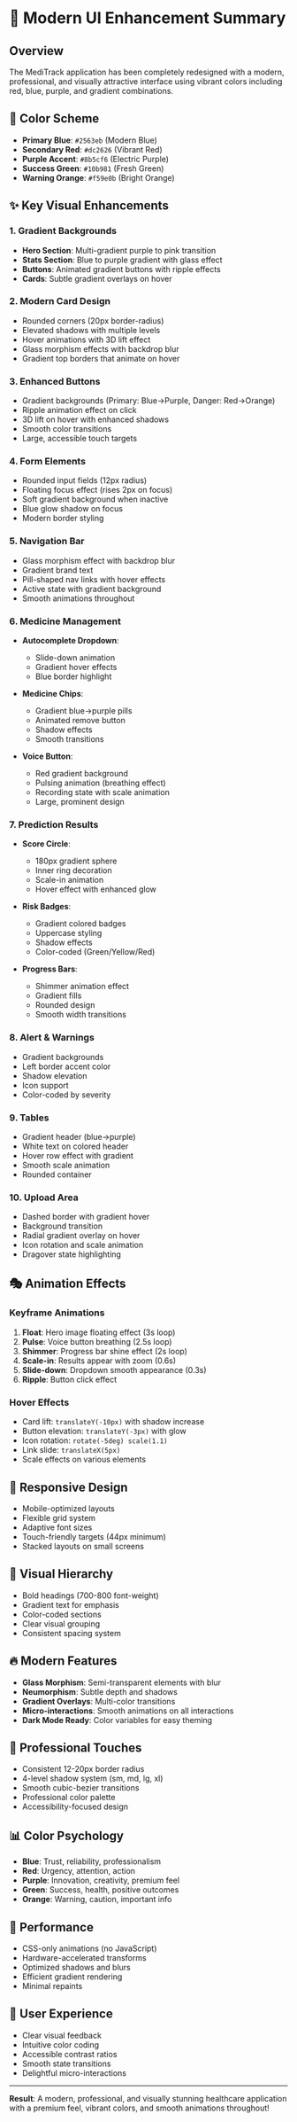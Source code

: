 # 🎨 Modern UI Enhancement Summary

## Overview
The MediTrack application has been completely redesigned with a modern, professional, and visually attractive interface using vibrant colors including red, blue, purple, and gradient combinations.

## 🌈 Color Scheme
- **Primary Blue**: `#2563eb` (Modern Blue)
- **Secondary Red**: `#dc2626` (Vibrant Red)
- **Purple Accent**: `#8b5cf6` (Electric Purple)
- **Success Green**: `#10b981` (Fresh Green)
- **Warning Orange**: `#f59e0b` (Bright Orange)

## ✨ Key Visual Enhancements

### 1. **Gradient Backgrounds**
- **Hero Section**: Multi-gradient purple to pink transition
- **Stats Section**: Blue to purple gradient with glass effect
- **Buttons**: Animated gradient buttons with ripple effects
- **Cards**: Subtle gradient overlays on hover

### 2. **Modern Card Design**
- Rounded corners (20px border-radius)
- Elevated shadows with multiple levels
- Hover animations with 3D lift effect
- Glass morphism effects with backdrop blur
- Gradient top borders that animate on hover

### 3. **Enhanced Buttons**
- Gradient backgrounds (Primary: Blue→Purple, Danger: Red→Orange)
- Ripple animation effect on click
- 3D lift on hover with enhanced shadows
- Smooth color transitions
- Large, accessible touch targets

### 4. **Form Elements**
- Rounded input fields (12px radius)
- Floating focus effect (rises 2px on focus)
- Soft gradient background when inactive
- Blue glow shadow on focus
- Modern border styling

### 5. **Navigation Bar**
- Glass morphism effect with backdrop blur
- Gradient brand text
- Pill-shaped nav links with hover effects
- Active state with gradient background
- Smooth animations throughout

### 6. **Medicine Management**
- **Autocomplete Dropdown**: 
  - Slide-down animation
  - Gradient hover effects
  - Blue border highlight
  
- **Medicine Chips**: 
  - Gradient blue→purple pills
  - Animated remove button
  - Shadow effects
  - Smooth transitions

- **Voice Button**: 
  - Red gradient background
  - Pulsing animation (breathing effect)
  - Recording state with scale animation
  - Large, prominent design

### 7. **Prediction Results**
- **Score Circle**: 
  - 180px gradient sphere
  - Inner ring decoration
  - Scale-in animation
  - Hover effect with enhanced glow
  
- **Risk Badges**: 
  - Gradient colored badges
  - Uppercase styling
  - Shadow effects
  - Color-coded (Green/Yellow/Red)

- **Progress Bars**: 
  - Shimmer animation effect
  - Gradient fills
  - Rounded design
  - Smooth width transitions

### 8. **Alert & Warnings**
- Gradient backgrounds
- Left border accent color
- Shadow elevation
- Icon support
- Color-coded by severity

### 9. **Tables**
- Gradient header (blue→purple)
- White text on colored header
- Hover row effect with gradient
- Smooth scale animation
- Rounded container

### 10. **Upload Area**
- Dashed border with gradient hover
- Background transition
- Radial gradient overlay on hover
- Icon rotation and scale animation
- Dragover state highlighting

## 🎭 Animation Effects

### Keyframe Animations
1. **Float**: Hero image floating effect (3s loop)
2. **Pulse**: Voice button breathing (2.5s loop)
3. **Shimmer**: Progress bar shine effect (2s loop)
4. **Scale-in**: Results appear with zoom (0.6s)
5. **Slide-down**: Dropdown smooth appearance (0.3s)
6. **Ripple**: Button click effect

### Hover Effects
- Card lift: `translateY(-10px)` with shadow increase
- Button elevation: `translateY(-3px)` with glow
- Icon rotation: `rotate(-5deg) scale(1.1)`
- Link slide: `translateX(5px)`
- Scale effects on various elements

## 📱 Responsive Design
- Mobile-optimized layouts
- Flexible grid system
- Adaptive font sizes
- Touch-friendly targets (44px minimum)
- Stacked layouts on small screens

## 🎨 Visual Hierarchy
- Bold headings (700-800 font-weight)
- Gradient text for emphasis
- Color-coded sections
- Clear visual grouping
- Consistent spacing system

## 🔥 Modern Features
- **Glass Morphism**: Semi-transparent elements with blur
- **Neumorphism**: Subtle depth and shadows
- **Gradient Overlays**: Multi-color transitions
- **Micro-interactions**: Smooth animations on all interactions
- **Dark Mode Ready**: Color variables for easy theming

## 🌟 Professional Touches
- Consistent 12-20px border radius
- 4-level shadow system (sm, md, lg, xl)
- Smooth cubic-bezier transitions
- Professional color palette
- Accessibility-focused design

## 📊 Color Psychology
- **Blue**: Trust, reliability, professionalism
- **Red**: Urgency, attention, action
- **Purple**: Innovation, creativity, premium feel
- **Green**: Success, health, positive outcomes
- **Orange**: Warning, caution, important info

## 🚀 Performance
- CSS-only animations (no JavaScript)
- Hardware-accelerated transforms
- Optimized shadows and blurs
- Efficient gradient rendering
- Minimal repaints

## 🎯 User Experience
- Clear visual feedback
- Intuitive color coding
- Accessible contrast ratios
- Smooth state transitions
- Delightful micro-interactions

---

**Result**: A modern, professional, and visually stunning healthcare application with a premium feel, vibrant colors, and smooth animations throughout!
